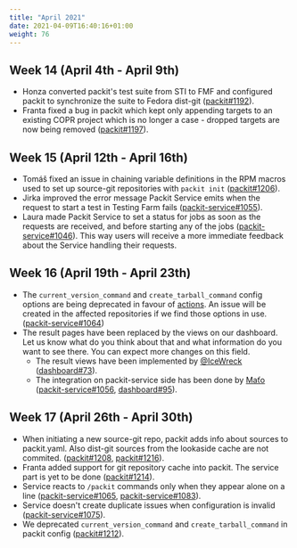 ```yaml
---
title: "April 2021"
date: 2021-04-09T16:40:16+01:00
weight: 76
---
```


## Week 14 (April 4th - April 9th)

- Honza converted packit's test suite from STI to FMF and configured packit to
  synchronize the suite to Fedora dist-git
  ([packit#1192](https://github.com/packit/packit/pull/1192)).
- Franta fixed a bug in packit which kept only appending targets to an existing
  COPR project which is no longer a case - dropped targets are now being
  removed
  ([packit#1197](https://github.com/packit/packit/pull/1197)).

## Week 15 (April 12th - April 16th)

- Tomáš fixed an issue in chaining variable definitions in the RPM macros used
  to set up source-git repositories with `packit init`
  ([packit#1206](https://github.com/packit/packit/pull/1206)).
- Jirka improved the error message Packit Service emits when the request to
  start a test in Testing Farm fails
  ([packit-service#1055](https://github.com/packit/packit-service/pull/1055)).
- Laura made Packit Service to set a status for jobs as soon as the requests
  are received, and before starting any of the jobs
  ([packit-service#1046](https://github.com/packit/packit-service/pull/1046)).
  This way users will receive a more immediate feedback about the Service
  handling their requests.

## Week 16 (April 19th - April 23th)

- The `current_version_command` and `create_tarball_command` config options are being deprecated
  in favour of [actions](https://packit.dev/docs/actions/).
  An issue will be created in the affected repositories if we find those options in use.
  ([packit-service#1064](https://github.com/packit/packit-service/pull/1064))
- The result pages have been replaced by the views on our dashboard.
  Let us know what do you think about that and what information do you want to see there.
  You can expect more changes on this field.
  - The result views have been implemented by [@IceWreck](https://github.com/IceWreck)
    ([dashboard#73](https://github.com/packit/dashboard/pull/73)).
  - The integration on packit-service side has been done by [Maťo](https://github.com/mfocko)
    ([packit-service#1056](https://github.com/packit/packit-service/pull/1056),
    [dashboard#95](https://github.com/packit/dashboard/pull/95)).

## Week 17 (April 26th - April 30th)

- When initiating a new source-git repo, packit adds info about sources to packit.yaml.
  Also dist-git sources from the lookaside cache are not commited.
  ([packit#1208](https://github.com/packit/packit/pull/1208),
  [packit#1216](https://github.com/packit/packit/pull/1216)).
- Franta added support for git repository cache into packit. The service part is yet to be done
  ([packit#1214](https://github.com/packit/packit/pull/1214)).
- Service reacts to `/packit` commands only when they appear alone on a line
  ([packit-service#1065](https://github.com/packit/packit-service/pull/1065),
  [packit-service#1083](https://github.com/packit/packit-service/pull/1083)).
- Service doesn't create duplicate issues when configuration is invalid
  ([packit-service#1075](https://github.com/packit/packit-service/pull/1075)).
- We deprecated `current_version_command` and `create_tarball_command` in packit config
  ([packit#1212](https://github.com/packit/packit/pull/1212)).
